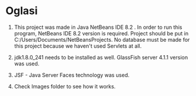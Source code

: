 # Oglasi

1. This project was made in Java NetBeans IDE 8.2 . In order to run this program, NetBeans IDE 8.2 version is required. Project should be put in C:/Users/Documents/NetBeansProjects. No database must be made for this project because we haven't used Servlets at all.

2. jdk1.8.0_241 needs to be installed as well. GlassFish server 4.1.1 version was used.

3. JSF - Java Server Faces technology was used.
   
4. Check Images folder to see how it works.

